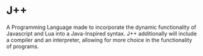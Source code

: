 # J++
A Programming Language made to incorporate the dynamic functionality of Javascript and Lua into a Java-Inspired syntax. J++ additionally will include a compiler and an interpreter, allowing for more choice in the functionality of programs.
